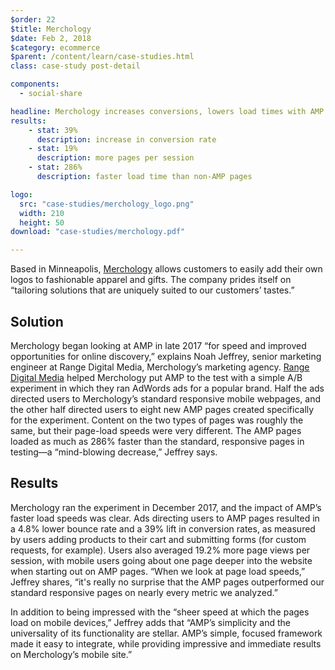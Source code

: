 ```yaml
---
$order: 22
$title: Merchology
$date: Feb 2, 2018
$category: ecommerce
$parent: /content/learn/case-studies.html
class: case-study post-detail

components:
  - social-share

headline: Merchology increases conversions, lowers load times with AMP
results:
    - stat: 39%
      description: increase in conversion rate
    - stat: 19%
      description: more pages per session
    - stat: 286%
      description: faster load time than non-AMP pages

logo:
  src: "case-studies/merchology_logo.png"
  width: 210
  height: 50
download: "case-studies/merchology.pdf"

---
```


<div class="img-left">
    <amp-img width="299" height="602" layout="responsive" src="/static/img/case-studies/merchology1.png"></amp-img>
</div>

Based in Minneapolis, [Merchology](https://www.merchology.com/) allows customers to easily add their own logos to fashionable apparel and gifts. The company prides itself on “tailoring solutions that are uniquely suited to our customers’ tastes.”

## Solution

Merchology began looking at AMP in late 2017 “for speed and improved opportunities for online discovery,” explains Noah Jeffrey, senior marketing engineer at Range Digital Media, Merchology’s marketing agency. [Range Digital Media](https://rangempls.com/)  helped Merchology put AMP to the test with a simple A/B experiment in which they ran AdWords ads for a popular brand. Half the ads directed users to Merchology’s standard responsive mobile webpages, and the other half directed users to eight new AMP pages created specifically for the experiment. Content on the two types of pages was roughly the same, but their page-load speeds were very different. The AMP pages loaded as much as 286% faster than the standard, responsive pages in testing—a “mind-blowing decrease,” Jeffrey says.

## Results

<div class="img-right">
    <amp-img width="301" height="600" layout="responsive" src="/static/img/case-studies/merchology2.png"></amp-img>
</div>

Merchology ran the experiment in December 2017, and the impact of AMP’s faster load speeds was clear. Ads directing users to AMP pages resulted in a 4.8% lower bounce rate and a 39% lift in conversion rates, as measured by users adding products to their cart and submitting forms (for custom requests, for example). Users also averaged 19.2% more page views per session, with mobile users going about one page deeper into the website when starting out on AMP pages. “When we look at page load speeds,” Jeffrey shares, “it's really no surprise that the AMP pages outperformed our standard responsive pages on nearly every metric we analyzed.”
 
In addition to being impressed with the “sheer speed at which the pages load on mobile devices,” Jeffrey adds that “AMP’s simplicity and the universality of its functionality are stellar. AMP’s simple, focused framework made it easy to integrate, while providing impressive and immediate results on Merchology’s mobile site.”

